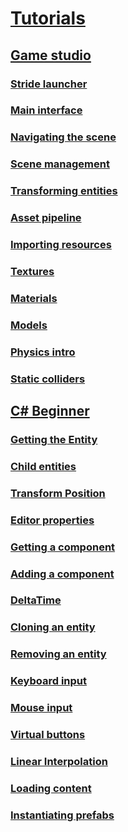 
# [Tutorials](index.md)
## [Game studio](gamestudio/index.md)
### [Stride launcher](gamestudio/1-launcher.md)
### [Main interface](gamestudio/2-main-interface.md)
### [Navigating the scene](gamestudio/3-navigating-scene.md)
### [Scene management](gamestudio/4-scene-management.md)
### [Transforming entities](gamestudio/5-transforming-entities.md)
### [Asset pipeline](gamestudio/6-asset-pipeline.md)
### [Importing resources](gamestudio/7-importing-resources.md)
### [Textures](gamestudio/8-textures.md)
### [Materials](gamestudio/9-materials.md)
### [Models](gamestudio/10-models.md)
### [Physics intro](gamestudio/11-physics-intro.md)
### [Static colliders](gamestudio/12-static-colliders.md)
## [C# Beginner](csharpbeginner/index.md)
### [Getting the Entity](csharpbeginner/entity.md)
### [Child entities](csharpbeginner/child-entities.md) 
### [Transform Position](csharpbeginner/transform-Position.md) 
### [Editor properties](csharpbeginner/editor-properties.md) 
### [Getting a component](csharpbeginner/get-component.md) 
### [Adding a component](csharpbeginner/add-component.md) 
### [DeltaTime](csharpbeginner/delta-time.md) 
### [Cloning an entity](csharpbeginner/cloning-entities.md) 
### [Removing an entity](csharpbeginner/removing-entities.md) 
### [Keyboard input](csharpbeginner/keyboard-input.md) 
### [Mouse input](csharpbeginner/mouse-input.md) 
### [Virtual buttons](csharpbeginner/virtual-buttons.md)
### [Linear Interpolation](csharpbeginner/linear-interpolation.md)
### [Loading content](csharpbeginner/loading-content.md)
### [Instantiating prefabs](csharpbeginner/instantiating-prefabs.md)